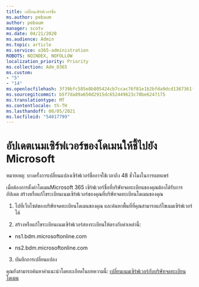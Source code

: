 ```yaml
---
title: เปลี่ยนเซิร์ฟเวอร์ชื่อ
ms.author: pebaum
author: pebaum
manager: scotv
ms.date: 04/21/2020
ms.audience: Admin
ms.topic: article
ms.service: o365-administration
ROBOTS: NOINDEX, NOFOLLOW
localization_priority: Priority
ms.collection: Adm_O365
ms.custom:
- "5"
- "14"
ms.openlocfilehash: 3f39bfc585e8b805424cb7ccac76f81e1b2bfda9dcd1367361fec6a668c545bb
ms.sourcegitcommit: b5f7da89a650d2915dc652449623c78be6247175
ms.translationtype: MT
ms.contentlocale: th-TH
ms.lasthandoff: 08/05/2021
ms.locfileid: "54017799"
---
```

# <a name="update-your-domain-nameservers-to-point-to-microsoft"></a>อัปเดตเนมเซิร์ฟเวอร์ของโดเมนให้ชี้ไปยัง Microsoft

หมายเหตุ: บางครั้งการเปลี่ยนแปลงเซิร์ฟเวอร์ชื่ออาจใช้เวลาถึง 48 ชั่วโมงในการเผยแพร่
  
เมื่อต้องการตั้งค่าโดเมนMicrosoft 365 เซิร์ฟเวอร์ชื่อที่บริษัทจดทะเบียนของคุณต้องได้รับการอัปเดต สร้างหรือแก้ไขระเบียนเนมเซิร์ฟเวอร์ของคุณที่บริษัทจดทะเบียนโดเมนของคุณ
  
1. ไปที่เว็บไซต์ของบริษัทจดทะเบียนโดเมนของคุณ และค้นหาพื้นที่ที่คุณสามารถแก้ไขเนมเซิร์ฟเวอร์ได้
  
2. สร้างหรือแก้ไขระเบียนเนมเซิร์ฟเวอร์สองระเบียนให้ตรงกับค่าเหล่านี้:

  - ns1.bdm.microsoftonline.com

  - ns2.bdm.microsoftonline.com

3. บันทึกการเปลี่ยนแปลง

คุณยังสามารถค้นหาคําแนะนําโดยละเอียดในบทความนี้: [เปลี่ยนเนมเซิร์ฟเวอร์กับบริษัทจดทะเบียนโดเมน](https://docs.microsoft.com/microsoft-365/admin/get-help-with-domains/change-nameservers-at-any-domain-registrar)
  